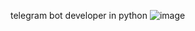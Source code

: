 telegram bot developer in python
![image](https://github.com/kamiq1337/kamiq1337/assets/165278490/e07eb97e-e2c0-4a47-802b-a948a68a7f76)

